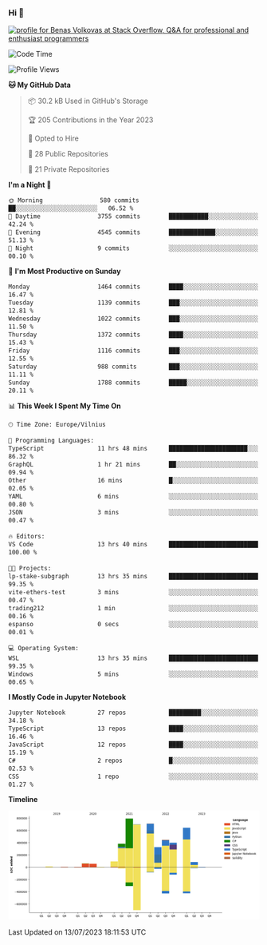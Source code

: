 ### Hi 👋
<a href="https://stackoverflow.com/users/14954249/benas-volkovas"><img src="https://stackoverflow.com/users/flair/14954249.png?theme=dark" width="208" height="58" alt="profile for Benas Volkovas at Stack Overflow, Q&amp;A for professional and enthusiast programmers" title="profile for Benas Volkovas at Stack Overflow, Q&amp;A for professional and enthusiast programmers"></a>

<!--START_SECTION:waka-->
![Code Time](http://img.shields.io/badge/Code%20Time-1%2C485%20hrs%201%20min-blue)

![Profile Views](http://img.shields.io/badge/Profile%20Views-0-blue)

**🐱 My GitHub Data** 

> 📦 30.2 kB Used in GitHub's Storage 
 > 
> 🏆 205 Contributions in the Year 2023
 > 
> 💼 Opted to Hire
 > 
> 📜 28 Public Repositories 
 > 
> 🔑 21 Private Repositories 
 > 
**I'm a Night 🦉** 

```text
🌞 Morning                580 commits         ██░░░░░░░░░░░░░░░░░░░░░░░   06.52 % 
🌆 Daytime                3755 commits        ███████████░░░░░░░░░░░░░░   42.24 % 
🌃 Evening                4545 commits        █████████████░░░░░░░░░░░░   51.13 % 
🌙 Night                  9 commits           ░░░░░░░░░░░░░░░░░░░░░░░░░   00.10 % 
```
📅 **I'm Most Productive on Sunday** 

```text
Monday                   1464 commits        ████░░░░░░░░░░░░░░░░░░░░░   16.47 % 
Tuesday                  1139 commits        ███░░░░░░░░░░░░░░░░░░░░░░   12.81 % 
Wednesday                1022 commits        ███░░░░░░░░░░░░░░░░░░░░░░   11.50 % 
Thursday                 1372 commits        ████░░░░░░░░░░░░░░░░░░░░░   15.43 % 
Friday                   1116 commits        ███░░░░░░░░░░░░░░░░░░░░░░   12.55 % 
Saturday                 988 commits         ███░░░░░░░░░░░░░░░░░░░░░░   11.11 % 
Sunday                   1788 commits        █████░░░░░░░░░░░░░░░░░░░░   20.11 % 
```


📊 **This Week I Spent My Time On** 

```text
🕑︎ Time Zone: Europe/Vilnius

💬 Programming Languages: 
TypeScript               11 hrs 48 mins      ██████████████████████░░░   86.32 % 
GraphQL                  1 hr 21 mins        ██░░░░░░░░░░░░░░░░░░░░░░░   09.94 % 
Other                    16 mins             █░░░░░░░░░░░░░░░░░░░░░░░░   02.05 % 
YAML                     6 mins              ░░░░░░░░░░░░░░░░░░░░░░░░░   00.80 % 
JSON                     3 mins              ░░░░░░░░░░░░░░░░░░░░░░░░░   00.47 % 

🔥 Editors: 
VS Code                  13 hrs 40 mins      █████████████████████████   100.00 % 

🐱‍💻 Projects: 
lp-stake-subgraph        13 hrs 35 mins      █████████████████████████   99.35 % 
vite-ethers-test         3 mins              ░░░░░░░░░░░░░░░░░░░░░░░░░   00.47 % 
trading212               1 min               ░░░░░░░░░░░░░░░░░░░░░░░░░   00.16 % 
espanso                  0 secs              ░░░░░░░░░░░░░░░░░░░░░░░░░   00.01 % 

💻 Operating System: 
WSL                      13 hrs 35 mins      █████████████████████████   99.35 % 
Windows                  5 mins              ░░░░░░░░░░░░░░░░░░░░░░░░░   00.65 % 
```

**I Mostly Code in Jupyter Notebook** 

```text
Jupyter Notebook         27 repos            █████████░░░░░░░░░░░░░░░░   34.18 % 
TypeScript               13 repos            ████░░░░░░░░░░░░░░░░░░░░░   16.46 % 
JavaScript               12 repos            ████░░░░░░░░░░░░░░░░░░░░░   15.19 % 
C#                       2 repos             █░░░░░░░░░░░░░░░░░░░░░░░░   02.53 % 
CSS                      1 repo              ░░░░░░░░░░░░░░░░░░░░░░░░░   01.27 % 
```



**Timeline**

![Lines of Code chart](https://raw.githubusercontent.com/BenasVolkovas/BenasVolkovas/main/assets/bar_graph.png)


 Last Updated on 13/07/2023 18:11:53 UTC
<!--END_SECTION:waka-->
